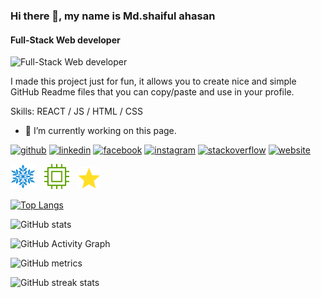 ### Hi there 👋, my name is Md.shaiful ahasan
#### Full-Stack Web developer
![Full-Stack Web developer](https://media.licdn.com/dms/image/D5616AQEvNh3u33Rl8Q/profile-displaybackgroundimage-shrink_350_1400/0/1665093724186?e=1678320000&v=beta&t=Ruu8m6y-CL9dDgGd0EwzbwJo4ezoltFIlTxIXXXGsUY)

I made this project just for fun, it allows you to create nice and simple GitHub Readme files that you can copy/paste and use in your profile.

Skills: REACT / JS / HTML / CSS 

- 🔭 I’m currently working on this page. 


[<img src='https://cdn.jsdelivr.net/npm/simple-icons@3.0.1/icons/github.svg' alt='github' height='40'>](https://github.com/https://github.com/ehasanrobin/)  [<img src='https://cdn.jsdelivr.net/npm/simple-icons@3.0.1/icons/linkedin.svg' alt='linkedin' height='40'>](https://www.linkedin.com/in/https://www.linkedin.com/in/md-shaiful-ahasan//)  [<img src='https://cdn.jsdelivr.net/npm/simple-icons@3.0.1/icons/facebook.svg' alt='facebook' height='40'>](https://www.facebook.com/https://www.facebook.com/ehasan711/)  [<img src='https://cdn.jsdelivr.net/npm/simple-icons@3.0.1/icons/instagram.svg' alt='instagram' height='40'>](https://www.instagram.com/https://www.instagram.com/dev_ehasan//)  [<img src='https://cdn.jsdelivr.net/npm/simple-icons@3.0.1/icons/stackoverflow.svg' alt='stackoverflow' height='40'>](https://stackoverflow.com/users/https://stackoverflow.com/users/20950966/md-shaiful-ahasan)  [<img src='https://cdn.jsdelivr.net/npm/simple-icons@3.0.1/icons/icloud.svg' alt='website' height='40'>](https://ehasanrobin.netlify.app/)  

<a href='https://archiveprogram.github.com/'><img src='https://raw.githubusercontent.com/acervenky/animated-github-badges/master/assets/acbadge.gif' width='40' height='40'></a> <a href='https://docs.github.com/en/developers'><img src='https://raw.githubusercontent.com/acervenky/animated-github-badges/master/assets/devbadge.gif' width='40' height='40'></a> <a href='https://stars.github.com/'><img src='https://raw.githubusercontent.com/acervenky/animated-github-badges/master/assets/starbadge.gif' width='35' height='35'></a> 

[![Top Langs](https://github-readme-stats.vercel.app/api/top-langs/?username=https://github.com/ehasanrobin/)](https://github.com/anuraghazra/github-readme-stats)

![GitHub stats](https://github-readme-stats.vercel.app/api?username=https://github.com/ehasanrobin/&show_icons=true&count_private=true)  

![GitHub Activity Graph](https://activity-graph.herokuapp.com/graph?username=https://github.com/ehasanrobin/)  

![GitHub metrics](https://metrics.lecoq.io/https://github.com/ehasanrobin/)  

![GitHub streak stats](https://streak-stats.demolab.com/?user=https://github.com/ehasanrobin/)  

